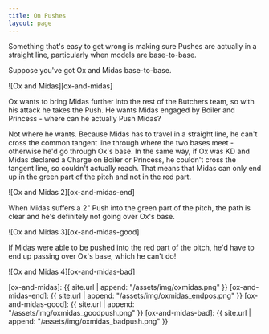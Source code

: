 ```yaml
---
title: On Pushes
layout: page
---
```


Something that's easy to get wrong is making sure Pushes are actually in a straight line, particularly when models are base-to-base.

Suppose you've got Ox and Midas base-to-base.

![Ox and Midas][ox-and-midas]

Ox wants to bring Midas further into the rest of the Butchers team, so with his attack he takes the Push. He wants Midas engaged by Boiler and Princess - where can he actually Push Midas?

Not where he wants. Because Midas has to travel in a straight line, he can't cross the common tangent line through where the two bases meet - otherwise he'd go through Ox's base. In the same way, if Ox was KD and Midas declared a Charge on Boiler or Princess, he couldn't cross the tangent line, so couldn't actually reach. That means that Midas can only end up in the green part of the pitch and not in the red part.

![Ox and Midas 2][ox-and-midas-end]

When Midas suffers a 2" Push into the green part of the pitch, the path is clear and he's definitely not going over Ox's base.

![Ox and Midas 3][ox-and-midas-good]

If Midas were able to be pushed into the red part of the pitch, he'd have to end up passing over Ox's base, which he can't do!

![Ox and Midas 4][ox-and-midas-bad]

[ox-and-midas]: {{ site.url | append: "/assets/img/oxmidas.png" }}
[ox-and-midas-end]: {{ site.url | append: "/assets/img/oxmidas_endpos.png" }}
[ox-and-midas-good]: {{ site.url | append: "/assets/img/oxmidas_goodpush.png" }}
[ox-and-midas-bad]: {{ site.url | append: "/assets/img/oxmidas_badpush.png" }}